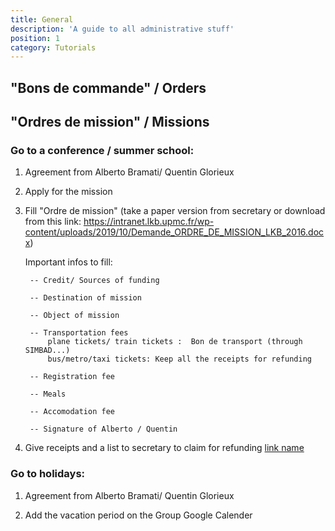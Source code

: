 ```yaml
---
title: General
description: 'A guide to all administrative stuff'
position: 1
category: Tutorials
---
```


## "Bons de commande" / Orders

## "Ordres de mission" / Missions
### Go to a conference / summer school:

1. Agreement from Alberto Bramati/ Quentin Glorieux

2. Apply for the mission

3. Fill "Ordre de mission" (take a paper version from secretary or download from this link: https://intranet.lkb.upmc.fr/wp-content/uploads/2019/10/Demande_ORDRE_DE_MISSION_LKB_2016.docx)

    Important infos to fill:

        -- Credit/ Sources of funding

        -- Destination of mission

        -- Object of mission

        -- Transportation fees 
            plane tickets/ train tickets :  Bon de transport (through SIMBAD...)
            bus/metro/taxi tickets: Keep all the receipts for refunding

        -- Registration fee

        -- Meals

        -- Accomodation fee

        -- Signature of Alberto / Quentin

4. Give receipts and a list to secretary to claim for refunding
<a href="/file.pdf"> link name </a>



### Go to holidays:

1. Agreement from Alberto Bramati/ Quentin Glorieux

2. Add the vacation period on the Group Google Calender


